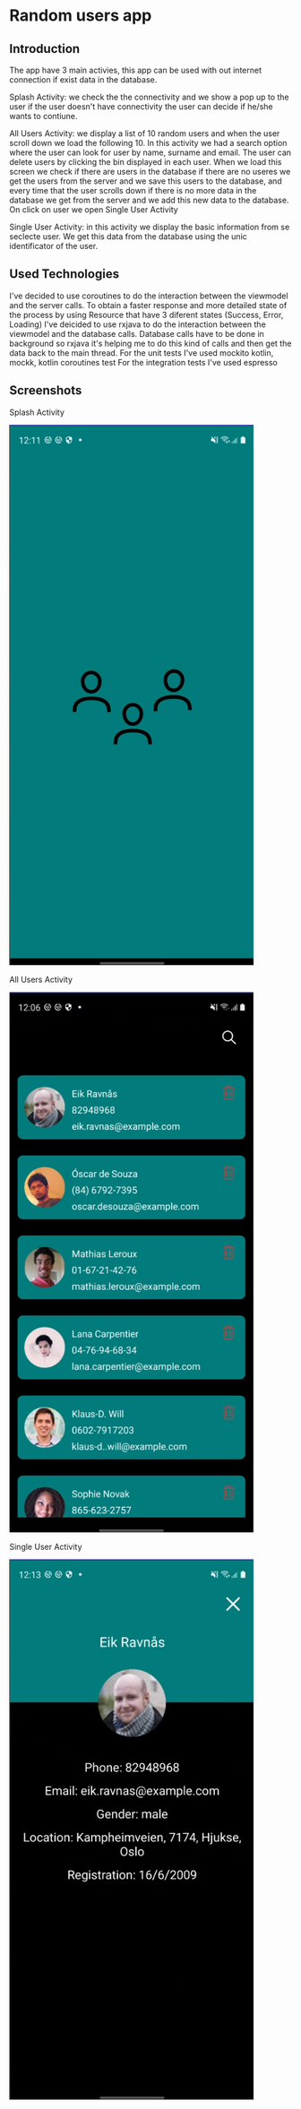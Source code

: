 # Random users app

## Introduction
The app have 3 main activies, this app can be used with out internet connection if exist data in the database.
	
Splash Activity: we check the the connectivity and we show a pop up to the user if the user doesn't have connectivity the user can decide if he/she wants to contiune.

All Users Activity: we display a list of 10 random users and when the user scroll down we load the following 10. In this activity we had a search option where the user can look for user by name, surname and email. The user can delete users by clicking the bin displayed in each user. When we load this screen we check if there are users in the database if there are no useres we get the users from the server and we save this users to the database, and every time that the user scrolls down if there is no more data in the database we get from the server and we add this new data to the database.
On click on user we open Single User Activity

Single User Activity: in this activity we display the basic information from se seclecte user. We get this data from the database using the unic identificator of the user.

## Used Technologies

I've decided to use coroutines to do the interaction between the viewmodel and the server calls. To obtain a faster response and more detailed state of the process by using Resource that have 3 diferent states (Success, Error, Loading)
I've deicided to use rxjava to do the interaction between the viewmodel and the database calls. Database calls have to be done in background so rxjava it's helping me to do this kind of calls and then get the data back to the main thread.
For the unit tests I've used mockito kotlin, mockk, kotlin coroutines test
For the integration tests I've used espresso


## Screenshots
Splash Activity

![](screenshots/SplashActivity.png)

All Users Activity

![](screenshots/AllUsersActivity.png)

Single User Activity

![](screenshots/SingleUserActivity.png)